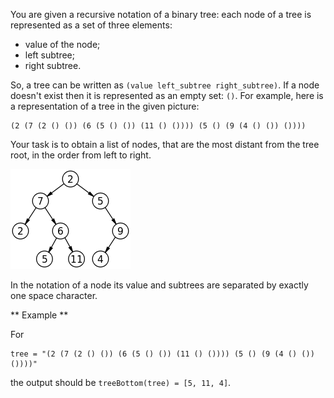You are given a recursive notation of a binary tree: each node of a tree is represented as a set of three elements:

- value of the node;
- left subtree;
- right subtree.

So, a tree can be written as `(value left_subtree right_subtree)`. If a node doesn't exist then it is represented as an empty set: `()`. For example, here is a representation of a tree in the given picture:

```
(2 (7 (2 () ()) (6 (5 () ()) (11 () ()))) (5 () (9 (4 () ()) ())))
```

Your task is to obtain a list of nodes, that are the most distant from the tree root, in the order from left to right.

![tree](tree.png)

In the notation of a node its value and subtrees are separated by exactly one space character.

** Example **

For

```
tree = "(2 (7 (2 () ()) (6 (5 () ()) (11 () ()))) (5 () (9 (4 () ()) ())))"
```

the output should be `treeBottom(tree) = [5, 11, 4]`.
